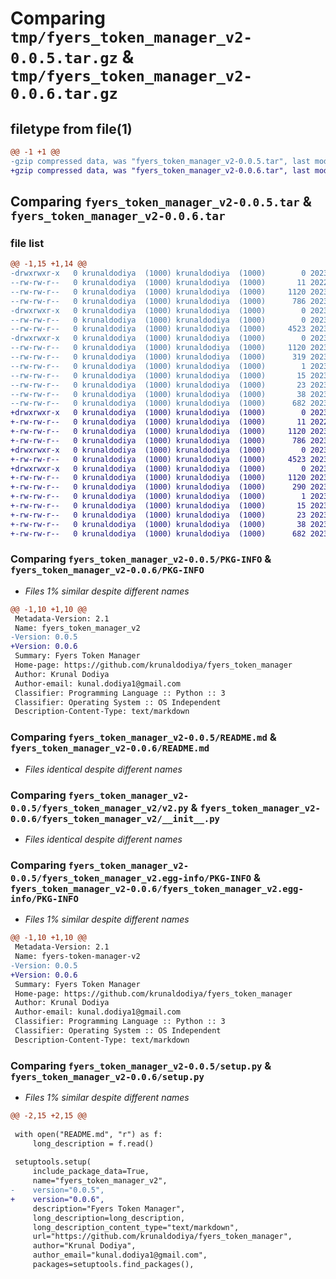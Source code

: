 # Comparing `tmp/fyers_token_manager_v2-0.0.5.tar.gz` & `tmp/fyers_token_manager_v2-0.0.6.tar.gz`

## filetype from file(1)

```diff
@@ -1 +1 @@
-gzip compressed data, was "fyers_token_manager_v2-0.0.5.tar", last modified: Wed May 10 05:20:42 2023, max compression
+gzip compressed data, was "fyers_token_manager_v2-0.0.6.tar", last modified: Wed May 10 05:24:24 2023, max compression
```

## Comparing `fyers_token_manager_v2-0.0.5.tar` & `fyers_token_manager_v2-0.0.6.tar`

### file list

```diff
@@ -1,15 +1,14 @@
-drwxrwxr-x   0 krunaldodiya  (1000) krunaldodiya  (1000)        0 2023-05-10 05:20:42.141628 fyers_token_manager_v2-0.0.5/
--rw-rw-r--   0 krunaldodiya  (1000) krunaldodiya  (1000)       11 2022-10-12 11:09:01.000000 fyers_token_manager_v2-0.0.5/LICENSE
--rw-rw-r--   0 krunaldodiya  (1000) krunaldodiya  (1000)     1120 2023-05-10 05:20:42.141628 fyers_token_manager_v2-0.0.5/PKG-INFO
--rw-rw-r--   0 krunaldodiya  (1000) krunaldodiya  (1000)      786 2023-05-10 05:19:02.000000 fyers_token_manager_v2-0.0.5/README.md
-drwxrwxr-x   0 krunaldodiya  (1000) krunaldodiya  (1000)        0 2023-05-10 05:20:42.141628 fyers_token_manager_v2-0.0.5/fyers_token_manager_v2/
--rw-rw-r--   0 krunaldodiya  (1000) krunaldodiya  (1000)        0 2023-05-10 05:18:24.000000 fyers_token_manager_v2-0.0.5/fyers_token_manager_v2/__init__.py
--rw-rw-r--   0 krunaldodiya  (1000) krunaldodiya  (1000)     4523 2023-05-10 05:18:34.000000 fyers_token_manager_v2-0.0.5/fyers_token_manager_v2/v2.py
-drwxrwxr-x   0 krunaldodiya  (1000) krunaldodiya  (1000)        0 2023-05-10 05:20:42.141628 fyers_token_manager_v2-0.0.5/fyers_token_manager_v2.egg-info/
--rw-rw-r--   0 krunaldodiya  (1000) krunaldodiya  (1000)     1120 2023-05-10 05:20:42.000000 fyers_token_manager_v2-0.0.5/fyers_token_manager_v2.egg-info/PKG-INFO
--rw-rw-r--   0 krunaldodiya  (1000) krunaldodiya  (1000)      319 2023-05-10 05:20:42.000000 fyers_token_manager_v2-0.0.5/fyers_token_manager_v2.egg-info/SOURCES.txt
--rw-rw-r--   0 krunaldodiya  (1000) krunaldodiya  (1000)        1 2023-05-10 05:20:42.000000 fyers_token_manager_v2-0.0.5/fyers_token_manager_v2.egg-info/dependency_links.txt
--rw-rw-r--   0 krunaldodiya  (1000) krunaldodiya  (1000)       15 2023-05-10 05:20:42.000000 fyers_token_manager_v2-0.0.5/fyers_token_manager_v2.egg-info/requires.txt
--rw-rw-r--   0 krunaldodiya  (1000) krunaldodiya  (1000)       23 2023-05-10 05:20:42.000000 fyers_token_manager_v2-0.0.5/fyers_token_manager_v2.egg-info/top_level.txt
--rw-rw-r--   0 krunaldodiya  (1000) krunaldodiya  (1000)       38 2023-05-10 05:20:42.141628 fyers_token_manager_v2-0.0.5/setup.cfg
--rw-rw-r--   0 krunaldodiya  (1000) krunaldodiya  (1000)      682 2023-05-10 05:20:32.000000 fyers_token_manager_v2-0.0.5/setup.py
+drwxrwxr-x   0 krunaldodiya  (1000) krunaldodiya  (1000)        0 2023-05-10 05:24:24.935935 fyers_token_manager_v2-0.0.6/
+-rw-rw-r--   0 krunaldodiya  (1000) krunaldodiya  (1000)       11 2022-10-12 11:09:01.000000 fyers_token_manager_v2-0.0.6/LICENSE
+-rw-rw-r--   0 krunaldodiya  (1000) krunaldodiya  (1000)     1120 2023-05-10 05:24:24.935935 fyers_token_manager_v2-0.0.6/PKG-INFO
+-rw-rw-r--   0 krunaldodiya  (1000) krunaldodiya  (1000)      786 2023-05-10 05:19:02.000000 fyers_token_manager_v2-0.0.6/README.md
+drwxrwxr-x   0 krunaldodiya  (1000) krunaldodiya  (1000)        0 2023-05-10 05:24:24.935935 fyers_token_manager_v2-0.0.6/fyers_token_manager_v2/
+-rw-rw-r--   0 krunaldodiya  (1000) krunaldodiya  (1000)     4523 2023-05-10 05:24:06.000000 fyers_token_manager_v2-0.0.6/fyers_token_manager_v2/__init__.py
+drwxrwxr-x   0 krunaldodiya  (1000) krunaldodiya  (1000)        0 2023-05-10 05:24:24.935935 fyers_token_manager_v2-0.0.6/fyers_token_manager_v2.egg-info/
+-rw-rw-r--   0 krunaldodiya  (1000) krunaldodiya  (1000)     1120 2023-05-10 05:24:24.000000 fyers_token_manager_v2-0.0.6/fyers_token_manager_v2.egg-info/PKG-INFO
+-rw-rw-r--   0 krunaldodiya  (1000) krunaldodiya  (1000)      290 2023-05-10 05:24:24.000000 fyers_token_manager_v2-0.0.6/fyers_token_manager_v2.egg-info/SOURCES.txt
+-rw-rw-r--   0 krunaldodiya  (1000) krunaldodiya  (1000)        1 2023-05-10 05:24:24.000000 fyers_token_manager_v2-0.0.6/fyers_token_manager_v2.egg-info/dependency_links.txt
+-rw-rw-r--   0 krunaldodiya  (1000) krunaldodiya  (1000)       15 2023-05-10 05:24:24.000000 fyers_token_manager_v2-0.0.6/fyers_token_manager_v2.egg-info/requires.txt
+-rw-rw-r--   0 krunaldodiya  (1000) krunaldodiya  (1000)       23 2023-05-10 05:24:24.000000 fyers_token_manager_v2-0.0.6/fyers_token_manager_v2.egg-info/top_level.txt
+-rw-rw-r--   0 krunaldodiya  (1000) krunaldodiya  (1000)       38 2023-05-10 05:24:24.935935 fyers_token_manager_v2-0.0.6/setup.cfg
+-rw-rw-r--   0 krunaldodiya  (1000) krunaldodiya  (1000)      682 2023-05-10 05:23:56.000000 fyers_token_manager_v2-0.0.6/setup.py
```

### Comparing `fyers_token_manager_v2-0.0.5/PKG-INFO` & `fyers_token_manager_v2-0.0.6/PKG-INFO`

 * *Files 1% similar despite different names*

```diff
@@ -1,10 +1,10 @@
 Metadata-Version: 2.1
 Name: fyers_token_manager_v2
-Version: 0.0.5
+Version: 0.0.6
 Summary: Fyers Token Manager
 Home-page: https://github.com/krunaldodiya/fyers_token_manager
 Author: Krunal Dodiya
 Author-email: kunal.dodiya1@gmail.com
 Classifier: Programming Language :: Python :: 3
 Classifier: Operating System :: OS Independent
 Description-Content-Type: text/markdown
```

### Comparing `fyers_token_manager_v2-0.0.5/README.md` & `fyers_token_manager_v2-0.0.6/README.md`

 * *Files identical despite different names*

### Comparing `fyers_token_manager_v2-0.0.5/fyers_token_manager_v2/v2.py` & `fyers_token_manager_v2-0.0.6/fyers_token_manager_v2/__init__.py`

 * *Files identical despite different names*

### Comparing `fyers_token_manager_v2-0.0.5/fyers_token_manager_v2.egg-info/PKG-INFO` & `fyers_token_manager_v2-0.0.6/fyers_token_manager_v2.egg-info/PKG-INFO`

 * *Files 1% similar despite different names*

```diff
@@ -1,10 +1,10 @@
 Metadata-Version: 2.1
 Name: fyers-token-manager-v2
-Version: 0.0.5
+Version: 0.0.6
 Summary: Fyers Token Manager
 Home-page: https://github.com/krunaldodiya/fyers_token_manager
 Author: Krunal Dodiya
 Author-email: kunal.dodiya1@gmail.com
 Classifier: Programming Language :: Python :: 3
 Classifier: Operating System :: OS Independent
 Description-Content-Type: text/markdown
```

### Comparing `fyers_token_manager_v2-0.0.5/setup.py` & `fyers_token_manager_v2-0.0.6/setup.py`

 * *Files 1% similar despite different names*

```diff
@@ -2,15 +2,15 @@
 
 with open("README.md", "r") as f:
     long_description = f.read()
 
 setuptools.setup(
     include_package_data=True,
     name="fyers_token_manager_v2",
-    version="0.0.5",
+    version="0.0.6",
     description="Fyers Token Manager",
     long_description=long_description,
     long_description_content_type="text/markdown",
     url="https://github.com/krunaldodiya/fyers_token_manager",
     author="Krunal Dodiya",
     author_email="kunal.dodiya1@gmail.com",
     packages=setuptools.find_packages(),
```

